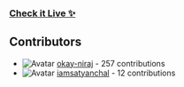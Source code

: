 ### [Check it Live ✨](https://beupyq.okayniraj.me/)
 














































## Contributors

- ![Avatar](https://avatars.githubusercontent.com/u/149550225?v=4&s=40) [okay-niraj](https://github.com/okay-niraj) - 257 contributions
- ![Avatar](https://avatars.githubusercontent.com/u/62104921?v=4&s=40) [iamsatyanchal](https://github.com/iamsatyanchal) - 12 contributions
